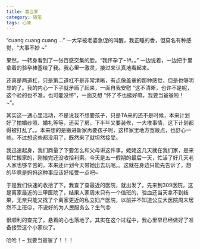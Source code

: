 ```yaml
---
title: 喜当爹
category: 随笔
tags: 心情
---
```


“cuang cuang cuang ...” 一大早被老婆急促的叫醒，我正睡的香，但莫名有种感觉，“大事不妙 ~”

果然，一转身看到了一张百感交集的脸。“我怀孕了~!#。。” 一边说着，一边把手里拿着的验孕棒塞给了我。我心里一激灵，接过来认真地看起来。

还真是两道杠，只是第二道杠不是非常清晰，有点像盖章的那种感觉，但是也够明显的了。我的内心一下子就矛盾了起来，一面自我安慰 “这不清晰，也许不是呢，这个验的也不准，也可能没怀”，一面又想 “怀了不也挺好嘛，我要当爸爸啦！~”。

其实这一通心里活动，不是说我不想要孩子，只是TA来的还不是时候，本来计划好了拍婚纱照、婚礼等等，还买了房，下半年又要装修，一大堆事情，这下计划都得被打乱了。。本来想的是搬进新家再要孩子呢，这样家里地方宽敞点，也舒心一些。不过想这些都没用了，既然来了就坦然接受。

我迅速起身，我们商量了下要怎么和父母讲这件事。姥姥这几天就在我们家，是来帮忙搬家的，刚搬完还没收拾利索。今天是五一假期的最后一天，忙活了好几天老人家也够辛苦的，本来还计划今天带她出去玩呢。。这就在身边只能先告诉了，想的毕竟是妈妈这种事应该好接受一点吧~

于是我们快速的收拾了下，我查了查最近的医院，就出发了。先来到309医院，这是离家最近的三甲医院了，结果人家周末只有一个值班的，验血还当天拿不到结果，无奈只能又找了个离家更近的私立妇产医院，以前并不知道公立大医院周末居然不上班😒，不说好的为人民服务么？生气😡

很顺利的查完了，悬着的心也落地了。其实在这个过程中，我心里早已经做好了准备接受这个小家伙了。

哈哈！~ 我要当爸爸了！！！
<br>